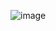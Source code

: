 
![image](https://user-images.githubusercontent.com/43013718/159457974-f5566bac-579d-4ae3-995f-20bd1d4e5cc0.png)
